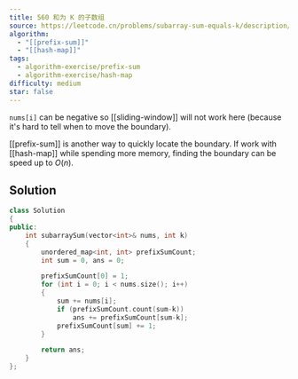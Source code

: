 ```yaml
---
title: 560 和为 K 的子数组
source: https://leetcode.cn/problems/subarray-sum-equals-k/description/?envType=study-plan-v2&envId=top-100-liked
algorithm:
  - "[[prefix-sum]]"
  - "[[hash-map]]"
tags:
  - algorithm-exercise/prefix-sum
  - algorithm-exercise/hash-map
difficulty: medium
star: false
---
```


`nums[i]` can be negative so [[sliding-window]] will not work here
(because it's hard to tell when to move the boundary).

[[prefix-sum]] is another way to quickly locate the boundary.
If work with [[hash-map]] while spending more memory,
finding the boundary can be speed up to $O(n)$.

## Solution

```cpp
class Solution
{
public:
    int subarraySum(vector<int>& nums, int k)
    {
        unordered_map<int, int> prefixSumCount;
        int sum = 0, ans = 0;

        prefixSumCount[0] = 1;
        for (int i = 0; i < nums.size(); i++)
        {
            sum += nums[i];
            if (prefixSumCount.count(sum-k))
                ans += prefixSumCount[sum-k];
            prefixSumCount[sum] += 1;
        }

        return ans;
    }
};
```
